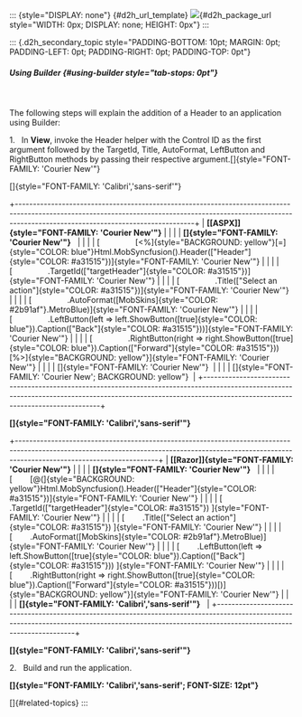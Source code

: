 ::: {style="DISPLAY: none"}
[](ms-xhelp:///?Id=d2h_url_template){#d2h_url_template} ![](!package_url!){#d2h_package_url style="WIDTH: 0px; DISPLAY: none; HEIGHT: 0px"}
:::

::: {.d2h_secondary_topic style="PADDING-BOTTOM: 10pt; MARGIN: 0pt; PADDING-LEFT: 0pt; PADDING-RIGHT: 0pt; PADDING-TOP: 0pt"}
##### Using Builder {#using-builder style="tab-stops: 0pt"}

 

The following steps will explain the addition of a Header to an application using Builder:

1.   In **View**, invoke the Header helper with the Control ID as the first argument followed by the TargetId, Title, AutoFormat, LeftButton and RightButton methods by passing their respective argument.[]{style="FONT-FAMILY: 'Courier New'"}

[]{style="FONT-FAMILY: 'Calibri','sans-serif'"} 

+-------------------------------------------------------------------------------------------------------------------------------------------------------------------------------------------------------------+
| **[\[ASPX\]]{style="FONT-FAMILY: 'Courier New'"}**                                                                                                                                                          |
|                                                                                                                                                                                                             |
| **[]{style="FONT-FAMILY: 'Courier New'"}**                                                                                                                                                                  |
|                                                                                                                                                                                                             |
| [                [\<%]{style="BACKGROUND: yellow"}[=]{style="COLOR: blue"}Html.MobSyncfusion().Header([\"Header\"]{style="COLOR: #a31515"})]{style="FONT-FAMILY: 'Courier New'"}                            |
|                                                                                                                                                                                                             |
| [                .TargetId([\"targetHeader\"]{style="COLOR: #a31515"})]{style="FONT-FAMILY: 'Courier New'"}                                                                                                 |
|                                                                                                                                                                                                             |
| [                .Title([\"Select an action\"]{style="COLOR: #a31515"})]{style="FONT-FAMILY: 'Courier New'"}                                                                                                |
|                                                                                                                                                                                                             |
| [                .AutoFormat([MobSkins]{style="COLOR: #2b91af"}.MetroBlue)]{style="FONT-FAMILY: 'Courier New'"}                                                                                             |
|                                                                                                                                                                                                             |
| [                .LeftButton(left =\> left.ShowButton([true]{style="COLOR: blue"}).Caption([\"Back\"]{style="COLOR: #a31515"}))]{style="FONT-FAMILY: 'Courier New'"}                                        |
|                                                                                                                                                                                                             |
| [                .RightButton(right =\> right.ShowButton([true]{style="COLOR: blue"}).Caption([\"Forward\"]{style="COLOR: #a31515"}))[%\>]{style="BACKGROUND: yellow"}]{style="FONT-FAMILY: 'Courier New'"} |
|                                                                                                                                                                                                             |
| []{style="FONT-FAMILY: 'Courier New'"}                                                                                                                                                                      |
|                                                                                                                                                                                                             |
| []{style="FONT-FAMILY: 'Courier New'; BACKGROUND: yellow"}                                                                                                                                                  |
+-------------------------------------------------------------------------------------------------------------------------------------------------------------------------------------------------------------+

**[]{style="FONT-FAMILY: 'Calibri','sans-serif'"}**  

+---------------------------------------------------------------------------------------------------------------------------------------------------------------------------------------------------+
| **[\[Razor\]]{style="FONT-FAMILY: 'Courier New'"}**                                                                                                                                               |
|                                                                                                                                                                                                   |
| **[]{style="FONT-FAMILY: 'Courier New'"}**                                                                                                                                                        |
|                                                                                                                                                                                                   |
| [        [@(]{style="BACKGROUND: yellow"}Html.MobSyncfusion().Header([\"Header\"]{style="COLOR: #a31515"})]{style="FONT-FAMILY: 'Courier New'"}                                                   |
|                                                                                                                                                                                                   |
| [        .TargetId([\"targetHeader\"]{style="COLOR: #a31515"}) ]{style="FONT-FAMILY: 'Courier New'"}                                                                                              |
|                                                                                                                                                                                                   |
| [        .Title([\"Select an action\"]{style="COLOR: #a31515"}) ]{style="FONT-FAMILY: 'Courier New'"}                                                                                             |
|                                                                                                                                                                                                   |
| [        .AutoFormat([MobSkins]{style="COLOR: #2b91af"}.MetroBlue)]{style="FONT-FAMILY: 'Courier New'"}                                                                                           |
|                                                                                                                                                                                                   |
| [        .LeftButton(left =\> left.ShowButton([true]{style="COLOR: blue"}).Caption([\"Back\"]{style="COLOR: #a31515"})) ]{style="FONT-FAMILY: 'Courier New'"}                                     |
|                                                                                                                                                                                                   |
| [        .RightButton(right =\> right.ShowButton([true]{style="COLOR: blue"}).Caption([\"Forward\"]{style="COLOR: #a31515"}))[)]{style="BACKGROUND: yellow"}]{style="FONT-FAMILY: 'Courier New'"} |
|                                                                                                                                                                                                   |
| **[]{style="FONT-FAMILY: 'Calibri','sans-serif'"}**                                                                                                                                               |
+---------------------------------------------------------------------------------------------------------------------------------------------------------------------------------------------------+

**[]{style="FONT-FAMILY: 'Calibri','sans-serif'"}**  

2.   Build and run the application.

**[]{style="FONT-FAMILY: 'Calibri','sans-serif'; FONT-SIZE: 12pt"}**  

[]{#related-topics}
:::
